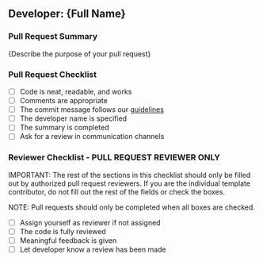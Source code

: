 
## Developer: {Full Name}

### Pull Request Summary

{Describe the purpose of your pull request}

### Pull Request Checklist
- [ ] Code is neat, readable, and works
- [ ] Comments are appropriate
- [ ] The commit message follows our [guidelines](https://h4i.notion.site/Conventional-Commits-593452ad1179489399ad3bd696ef772a)
- [ ] The developer name is specified
- [ ] The summary is completed
- [ ] Ask for a review in communication channels

### Reviewer Checklist  - PULL REQUEST REVIEWER ONLY

IMPORTANT: The rest of the sections in this checklist should only be filled out by authorized pull request reviewers. If you are the individual template contributor, do not fill out the rest of the fields or check the boxes.

NOTE: Pull requests should only be completed when all boxes are checked.

- [ ] Assign yourself as reviewer if not assigned
- [ ] The code is fully reviewed
- [ ] Meaningful feedback is given
- [ ] Let developer know a review has been made
